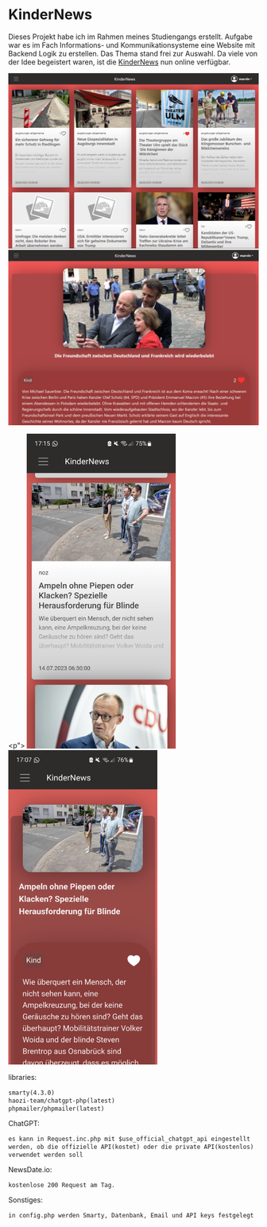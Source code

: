 # KinderNews

Dieses Projekt habe ich im Rahmen meines Studiengangs erstellt. Aufgabe war es im Fach Informations- und Kommunikationsysteme eine Website mit Backend Logik zu erstellen. Das Thema stand frei zur Auswahl. Da viele von der Idee begeistert waren, ist die [KinderNews](https://kindernews.marvwal.uk/) nun online verfügbar.

<img src="/img/feed.png">


<img src="/img/article.png">


<p">
  <img src="/img/smartphone_feed.jpg" width="300" alt="Smartphone Feed" style="margin-right: 100px;">
  <img src="/img/smartphone_article.jpg" width="300" alt="Smartphone Article">
</p>

libraries:


    smarty(4.3.0)
    haozi-team/chatgpt-php(latest)
    phpmailer/phpmailer(latest)




ChatGPT:


    es kann in Request.inc.php mit $use_official_chatgpt_api eingestellt werden, ob die offizielle API(kostet) oder die private API(kostenlos) verwendet werden soll




NewsDate.io: 


    kostenlose 200 Request am Tag.




Sonstiges:


    in config.php werden Smarty, Datenbank, Email und API keys festgelegt
